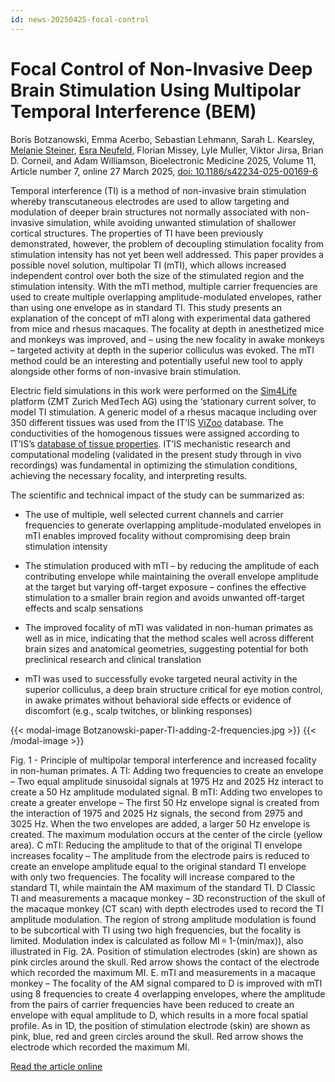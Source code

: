 ```yaml
---
id: news-20250425-focal-control
---
```

# Focal Control of Non-Invasive Deep Brain Stimulation Using Multipolar Temporal Interference (BEM)

Boris Botzanowski, Emma Acerbo, Sebastian Lehmann, Sarah L. Kearsley, [Melanie Steiner](https://itis.swiss/who-we-are/staff-members/all-staff/steiner-melanie/), [Esra Neufeld](https://itis.swiss/who-we-are/staff-members/project-leaders/esra-neufeld/), Florian Missey, Lyle Muller, Viktor Jirsa, Brian D. Corneil, and Adam Williamson, Bioelectronic Medicine 2025, Volume 11, Article number 7, online 27 March 2025, [doi: 10.1186/s42234-025-00169-6](https://bioelecmed.biomedcentral.com/articles/10.1186/s42234-025-00169-6)

Temporal interference (TI) is a method of non-invasive brain stimulation whereby transcutaneous electrodes are used to allow targeting and modulation of deeper brain structures not normally associated with non-invasive simulation, while avoiding unwanted stimulation of shallower cortical structures. The properties of TI have been previously demonstrated, however, the problem of decoupling stimulation focality from stimulation intensity has not yet been well addressed. This paper provides a possible novel solution, multipolar TI (mTI), which allows increased independent control over both the size of the stimulated region and the stimulation intensity. With the mTI method, multiple carrier frequencies are used to create multiple overlapping amplitude-modulated envelopes, rather than using one envelope as in standard TI. This study presents an explanation of the concept of mTI along with experimental data gathered from mice and rhesus macaques. The focality at depth in anesthetized mice and monkeys was improved, and – using the new focality in awake monkeys – targeted activity at depth in the superior colliculus was evoked. The mTI method could be an interesting and potentially useful new tool to apply alongside other forms of non-invasive brain stimulation.

Electric field simulations in this work were performed on the [Sim4Life](https://sim4life.swiss/) platform (ZMT Zurich MedTech AG) using the ‘stationary current solver, to model TI stimulation. A generic model of a rhesus macaque including over 350 different tissues was used from the IT’IS [ViZoo](https://itis.swiss/virtual-population/animal-models/animals/) database. The conductivities of the homogenous tissues were assigned according to IT’IS’s [database of tissue properties](https://itis.swiss/virtual-population/tissue-properties/overview/). IT’IS mechanistic research and computational modeling (validated in the present study through in vivo recordings) was fundamental in optimizing the stimulation conditions, achieving the necessary focality, and interpreting results.

The scientific and technical impact of the study can be summarized as:

* The use of multiple, well selected current channels and carrier frequencies to generate overlapping amplitude-modulated envelopes in mTI enables improved focality without compromising deep brain stimulation intensity

* The stimulation produced with mTI – by reducing the amplitude of each contributing envelope while maintaining the overall envelope amplitude at the target but varying off-target exposure – confines the effective stimulation to a smaller brain region and avoids unwanted off-target effects and scalp sensations
  
* The improved focality of mTI was validated in non-human primates as well as in mice, indicating that the method scales well across different brain sizes and anatomical geometries, suggesting potential for both preclinical research and clinical translation
  
* mTI was used to successfully evoke targeted neural activity in the superior colliculus, a deep brain structure critical for eye motion control, in awake primates without behavioral side effects or evidence of discomfort (e.g., scalp twitches, or blinking responses)

{{< modal-image Botzanowski-paper-TI-adding-2-frequencies.jpg >}} 
{{< /modal-image >}}

Fig. 1 - Principle of multipolar temporal interference and increased focality in non-human primates. A TI: Adding two frequencies to create an envelope – Two equal amplitude sinusoidal signals at 1975 Hz and 2025 Hz interact to create a 50 Hz amplitude modulated signal. B mTI: Adding two envelopes to create a greater envelope – The first 50 Hz envelope signal is created from the interaction of 1975 and 2025 Hz signals, the second from 2975 and 3025 Hz. When the two envelopes are added, a larger 50 Hz envelope is created. The maximum modulation occurs at the center of the circle (yellow area). C mTI: Reducing the amplitude to that of the original TI envelope increases focality – The amplitude from the electrode pairs is reduced to create an envelope amplitude equal to the original standard TI envelope with only two frequencies. The focality will increase compared to the standard TI, while maintain the AM maximum of the standard TI. D Classic TI and measurements a macaque monkey – 3D reconstruction of the skull of the macaque monkey (CT scan) with depth electrodes used to record the TI amplitude modulation. The region of strong amplitude modulation is found to be subcortical with TI using two high frequencies, but the focality is limited. Modulation index is calculated as follow MI = 1-(min/max)), also illustrated in Fig. 2A. Position of stimulation electrodes (skin) are shown as pink circles around the skull. Red arrow shows the contact of the electrode which recorded the maximum MI. E. mTI and measurements in a macaque monkey – The focality of the AM signal compared to D is improved with mTI using 8 frequencies to create 4 overlapping envelopes, where the amplitude from the pairs of carrier frequencies have been reduced to create an envelope with equal amplitude to D, which results in a more focal spatial profile. As in 1D, the position of stimulation electrode (skin) are shown as pink, blue, red and green circles around the skull. Red arrow shows the electrode which recorded the maximum MI.

[Read the article online](https://bioelecmed.biomedcentral.com/articles/10.1186/s42234-025-00169-6)
